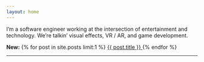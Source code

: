 ```yaml
---
layout: home
---
```


I’m a software engineer working at the intersection of entertainment and technology. We’re talkin’ visual effects, VR / AR, and game development.

<p><strong>New:</strong> {% for post in site.posts limit:1 %}
  <a href="{{ post.url }}">
            {{ post.title }}
          </a>
{% endfor %}</p>

---
